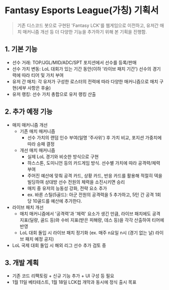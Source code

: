 # Fantasy Esports League(가칭) 기획서

> 기존 디스코드 봇으로 구현된 'Fantasy LCK'를 웹게임으로 이전하고, 유저간 매치 매커니즘 개선 등 더 다양한 기능을 추가하기 위해 본 기획을 진행함.

## 1. 기본 기능
- 선수 거래: TOP/JGL/MID/ADC/SPT 포지션에서 선수를 등록/판매
- 선수 가치 변동: LoL 대회가 있는 기간 동안(이하 '라이브 패치 기간') 선수의 경기력에 따라 티어 및 가치 부여
- 유저 간 매치: 각 유저가 구성한 로스터의 전력에 따라 다양한 매커니즘으로 매치 구현(세부 사항은 후술)
- 유저 랭킹: 선수 가치 총합으로 유저 랭킹 산출

## 2. 추가 예정 기능
- 매치 매커니즘 개선
  - 기존 매치 매커니즘
    - 선수 가치의 랜덤 인수 부여(일명 '주사위') 후 가치 비교, 포지션 가중치에 따라 승패 결정
  - 개선 매치 매커니즘
    - 실제 LoL 경기와 비슷한 방식으로 구현
    - 하스스톤, 도미니언 등의 카드게임 방식. 선수별 가치에 따라 공격력/체력 부여
    - 주어진 예산에 맞춰 공격 카드, 상황 카드, 반응 카드를 활용해 적절히 덱을 빌딩하여 상대방 선수 전원의 체력을 소진시키면 승리
    - 매치 중 유저의 능동성 강화, 전략 요소 추가
    - ex. 바론 스틸(5골드): 아군 전원의 공격력을 5 추가하고, 5턴 간 공격 1회 당 10골드를 예산에 추가한다.
- 라이브 패치 개선
  - 매치 매커니즘에서 '공격력'과 '체력' 요소가 생긴 만큼, 라이브 패치에도 공격 지표(딜량, 골드 등)와 수비 지표(받은 피해량, 데스 등)을 각각 산출하여 티어에 반영
  - LoL 대회 돌입 시 라이브 패치 정기화 (ex. 매주 n요일 n시 (경기 없는 날) 라이브 패치 예정 공지)
- LoL 국제 대회 돌입 시 해외 리그 선수 추가 검토 중
  
## 3. 개발 계획
- 기존 코드 리팩토링 + 신규 기능 추가 + UI 구성 등 필요
- 1월 11일 베타테스트, 1월 18일 LCK컵 개막과 동시에 정식 출시 목표
